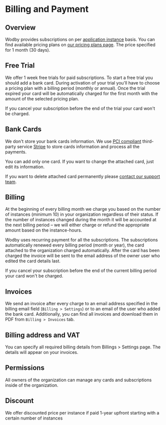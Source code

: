 # Billing and Payment

## Overview

Wodby provides subscriptions on per [application instance](apps/instances.md) basis. You can find available pricing plans on [our pricing plans page](https://wodby.com/pricing-plans). The price specified for 1 month (30 days).

## Free Trial

We offer 1 week free trials for paid subscriptions. To start a free trial you should add a bank card. During activation of your trial you'll have to choose a pricing plan with a billing period (monthly or annual). Once the trial expired your card will be automatically charged for the first month with the amount of the selected pricing plan.

If you cancel your subscription before the end of the trial your card won't be charged. 
  
## Bank Cards

We don't store your bank cards information. We use [PCI compliant](https://support.stripe.com/questions/is-stripe-pci-compliant) third-party service [Stripe](http://stripe.com) to store cards information and process all the payments.

You can add only one card. If you want to change the attached card, just edit its information. 
 
If you want to delete attached card permanently please [contact our support team](support.md).

## Billing

At the beginning of every billing month we charge you based on the number of instances (minimum 10) in your organization regardless of their status. If the number of instances changed during the month it will be accounted at the next billing period – we will either charge or refund the appropriate amount based on the instance-hours.  

Wodby uses recurring payment for all the subscriptions. The subscriptions automatically renewed every billing period (month or year), the card attached to the organization charged automatically. After the card has been charged the invoice will be sent to the email address of the owner user who edited the card details last. 

If you cancel your subscription before the end of the current billing period your card won't be charged.

## Invoices

We send an invoice after every charge to an email address specified in the billing email field (`Billing > Settings`) or to an email of the user who added the bank card. Additionally, you can find all invoices and download them in PDF from `Billing > Invoices` tab. 

## Billing address and VAT

You can specify all required billing details from Billings > Settings page. The details will appear on your invoices. 

## Permissions

All owners of the organization can manage any cards and subscriptions inside of the organization.

## Discount

We offer discounted price per instance if paid 1-year upfront starting with a certain number of instances